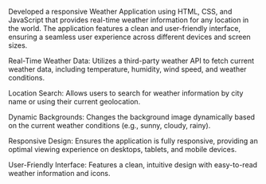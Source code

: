 <!-- Description: -->


Developed a responsive Weather Application using HTML, CSS, and JavaScript that provides real-time weather information for any location in the world. The application features a clean and user-friendly interface, ensuring a seamless user experience across different devices and screen sizes.



<!-- Key Features: -->

Real-Time Weather Data: Utilizes a third-party weather API to fetch current weather data, including temperature, humidity, wind speed, and weather conditions.

Location Search: Allows users to search for weather information by city name or using their current geolocation.

Dynamic Backgrounds: Changes the background image dynamically based on the current weather conditions (e.g., sunny, cloudy, rainy).

Responsive Design: Ensures the application is fully responsive, providing an optimal viewing experience on desktops, tablets, and mobile devices.

User-Friendly Interface: Features a clean, intuitive design with easy-to-read weather information and icons.